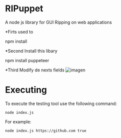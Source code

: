 # RIPuppet
A node js library for GUI Ripping on web applications

*Firts  used to


npm install

*Second  Install this libary


npm install puppeteer


*Third Modify de nexts  fields
![imagen](https://user-images.githubusercontent.com/111519973/200208441-b85432a1-b15d-41d8-9a44-0a758f42e39e.png)


# Executing
To execute the testing tool use the following command:

```
node index.js 

```

For example:

```
node index.js https://github.com true

```
